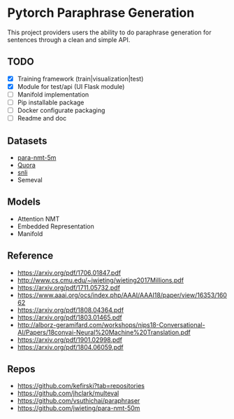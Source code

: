 # Pytorch Paraphrase Generation

This project providers users the ability to do paraphrase generation for sentences through a clean and simple API.

## TODO

- [X] Training framework (train|visualization|test)
- [X] Module for test/api (UI Flask module)
- [ ] Manifold implementation
- [ ] Pip installable package
- [ ] Docker configurate packaging
- [ ] Readme and doc

## Datasets

- [para-nmt-5m](http://www.cs.cmu.edu/~jwieting/)
- [Quora]( https://data.quora.com/First-Quora-Dataset-Release-Question-Pairs)
- [snli](https://nlp.stanford.edu/projects/snli/)
- Semeval

## Models

- Attention NMT
- Embedded Representation
- Manifold

## Reference

- https://arxiv.org/pdf/1706.01847.pdf
- http://www.cs.cmu.edu/~jwieting/wieting2017Millions.pdf
- https://arxiv.org/pdf/1711.05732.pdf
- https://www.aaai.org/ocs/index.php/AAAI/AAAI18/paper/view/16353/16062
- https://arxiv.org/pdf/1808.04364.pdf
- https://arxiv.org/pdf/1803.01465.pdf
- http://alborz-geramifard.com/workshops/nips18-Conversational-AI/Papers/18convai-Neural%20Machine%20Translation.pdf
- https://arxiv.org/pdf/1901.02998.pdf
- https://arxiv.org/pdf/1804.06059.pdf

## Repos

- https://github.com/kefirski?tab=repositories
- https://github.com/jhclark/multeval
- https://github.com/vsuthichai/paraphraser
- https://github.com/jwieting/para-nmt-50m
